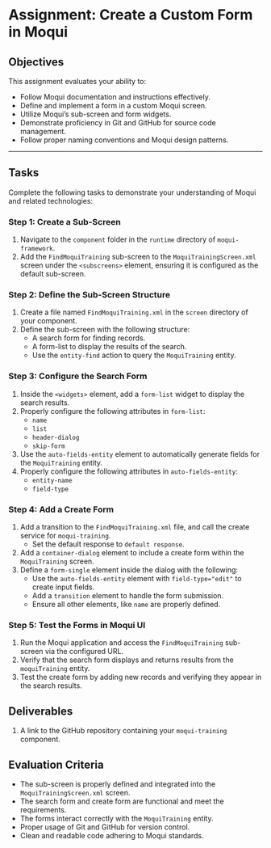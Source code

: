 # Assignment: Create a Custom Form in Moqui

## Objectives

This assignment evaluates your ability to:

- Follow Moqui documentation and instructions effectively.
- Define and implement a form in a custom Moqui screen.
- Utilize Moqui’s sub-screen and form widgets.
- Demonstrate proficiency in Git and GitHub for source code management.
- Follow proper naming conventions and Moqui design patterns.

---

## Tasks

Complete the following tasks to demonstrate your understanding of Moqui and related technologies:

### **Step 1: Create a Sub-Screen**
1. Navigate to the `component` folder in the `runtime` directory of `moqui-framework`.
2. Add the `FindMoquiTraining` sub-screen to the `MoquiTrainingScreen.xml` screen under the `<subscreens>` element, ensuring it is configured as the default sub-screen.

### **Step 2: Define the Sub-Screen Structure**
1. Create a file named `FindMoquiTraining.xml` in the `screen` directory of your component.
2. Define the sub-screen with the following structure:
   - A search form for finding records.
   - A form-list to display the results of the search.
   - Use the `entity-find` action to query the `MoquiTraining` entity.

### **Step 3: Configure the Search Form**
1. Inside the `<widgets>` element, add a `form-list` widget to display the search results.
2. Properly configure the following attributes in `form-list`:
    - `name`
    - `list`
    - `header-dialog`
    - `skip-form`
3. Use the `auto-fields-entity` element to automatically generate fields for the `MoquiTraining` entity.
4. Properly configure the following attributes in `auto-fields-entity`:
    - `entity-name`
    - `field-type`


### **Step 4: Add a Create Form**
1. Add a transition to the `FindMoquiTraining.xml` file, and call the create service for `moqui-training`.
    - Set the default response to `default response`.
2. Add a `container-dialog` element to include a create form within the `MoquiTraining` screen.
2. Define a `form-single` element inside the dialog with the following:
   - Use the `auto-fields-entity` element with `field-type="edit"` to create input fields.
   - Add a `transition` element to handle the form submission.
   - Ensure all other elements, like `name` are properly defined.
 
### **Step 5: Test the Forms in Moqui UI**
1. Run the Moqui application and access the `FindMoquiTraining` sub-screen via the configured URL.
2. Verify that the search form displays and returns results from the `moquiTraining` entity.
3. Test the create form by adding new records and verifying they appear in the search results.

## Deliverables

1. A link to the GitHub repository containing your `moqui-training` component.

## Evaluation Criteria

- The sub-screen is properly defined and integrated into the `MoquiTrainingScreen.xml` screen.
- The search form and create form are functional and meet the requirements.
- The forms interact correctly with the `MoquiTraining` entity.
- Proper usage of Git and GitHub for version control.
- Clean and readable code adhering to Moqui standards.
